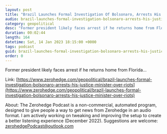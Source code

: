 ```yaml
---
layout: post
title: "Brazil Launches Formal Investigation Of Bolsonaro, Arrests His Justice Minister, Over Riots"
audio: brazil-launches-formal-investigation-bolsonaro-arrests-his-justice-minister-over-riots-0
category: geopolitical
desc: "Former president likely faces arrest if he returns home from Florida..."
duration: 00:02:44
length: 164
datetime: Sat, 14 Jan 2023 18:15:00 +0000
tags: podcast
guid: brazil-launches-formal-investigation-bolsonaro-arrests-his-justice-minister-over-riots-0
order: 0
---
```

Former president likely faces arrest if he returns home from Florida...

Link: [https://www.zerohedge.com/geopolitical/brazil-launches-formal-investigation-bolsonaro-arrests-his-justice-minister-over-riots](https://www.zerohedge.com/geopolitical/brazil-launches-formal-investigation-bolsonaro-arrests-his-justice-minister-over-riots)

About: The Zerohedge Podcast is a non-commercial, automated program, designed to give people a way to get news from Zerohedge in an audio format.  I am actively working on tweaking and improving the setup to create a better listening experience (December 2022).  Suggestions are welcome: [zerohedgePodcast@outlook.com](mailto:zerohedgePodcast@outlook.com)